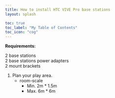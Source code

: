 ```yaml
---
title: How to install HTC VIVE Pro base stations
layout: splash

toc: true
toc_label: "My Table of Contents"
toc_icon: "cog"
---
```

**Requirements:**

2 base stations<br />
2 base stations power adapters<br />
2 mount brackets<br />

1.  Plan your play area.
    * room-scale
      * Min. 2m * 1.5m
      * Max. 6m * 6m

